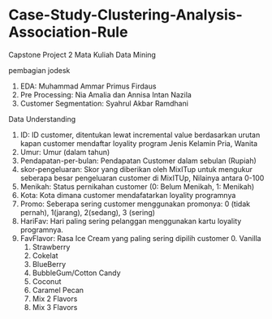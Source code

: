 # Case-Study-Clustering-Analysis-Association-Rule
Capstone Project 2 Mata Kuliah Data Mining

pembagian jodesk
1. EDA: Muhammad Ammar Primus Firdaus
2. Pre Processing: Nia Amalia dan Annisa Intan Nazila
3. Customer Segmentation: Syahrul Akbar Ramdhani

Data Understanding

1. ID:	ID customer, ditentukan lewat incremental value berdasarkan urutan kapan customer mendaftar loyality program
Jenis Kelamin	Pria, Wanita
2. Umur:	Umur (dalam tahun)
3. Pendapatan-per-bulan:	Pendapatan Customer dalam sebulan (Rupiah)
4. skor-pengeluaran:	Skor yang diberikan oleh MixITup untuk mengukur seberapa besar pengeluaran customer di MixITUp, Nilainya antara 0-100
5. Menikah:	Status pernikahan customer (0: Belum Menikah, 1: Menikah)
6. Kota:	Kota dimana customer mendafatarkan loyality programnya
7. Promo:	Seberapa sering customer menggunakan promonya: 0 (tidak pernah), 1(jarang), 2(sedang), 3 (sering)
8. HariFav:	Hari paling sering pelanggan menggunakan kartu loyality programnya.
9. FavFlavor:	Rasa Ice Cream yang paling sering dipilih customer
	0. Vanilla
	1. Strawberry
	2. Cokelat
	3. BlueBerry
	4. BubbleGum/Cotton Candy
	5. Coconut
	6. Caramel Pecan
	7. Mix 2 Flavors
	8. Mix 3 Flavors
